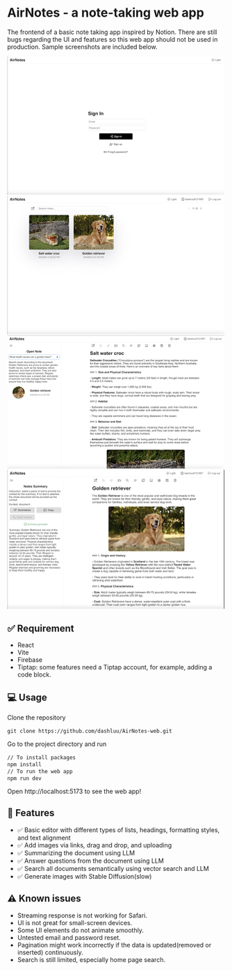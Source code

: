 # AirNotes - a note-taking web app

The frontend of a basic note taking app inspired by Notion. There are still bugs regarding the UI and features so this
web app should not be used in production. Sample screenshots are included below.

<img src="screenshots/screenshot1.png" width=500  alt="sign in page"/>

<img src="screenshots/screenshot2.png" width=500  alt="home page"/>

<img src="screenshots/screenshot3.png" width=500  alt="editor page"/>

<img src="screenshots/screenshot4.png" width=500  alt="editor page"/>

## :white_check_mark: Requirement

* React
* Vite
* Firebase
* Tiptap: some features need a Tiptap account, for example, adding a code block. 

## :computer: Usage

Clone the repository

```angular2html
git clone https://github.com/dashluu/AirNotes-web.git
```

Go to the project directory and run

```
// To install packages
npm install
// To run the web app
npm run dev
```

Open http://localhost:5173 to see the web app!

## :rocket: Features

- :white_check_mark: Basic editor with different types of lists, headings, formatting styles, and text alignment
- :white_check_mark: Add images via links, drag and drop, and uploading
- :white_check_mark: Summarizing the document using LLM
- :white_check_mark: Answer questions from the document using LLM
- :white_check_mark: Search all documents semantically using vector search and LLM
- :white_check_mark: Generate images with Stable Diffusion(slow)

## :warning: Known issues

* Streaming response is not working for Safari.
* UI is not great for small-screen devices.
* Some UI elements do not animate smoothly.
* Untested email and password reset.
* Pagination might work incorrectly if the data is updated(removed or inserted) continuously.
* Search is still limited, especially home page search.


